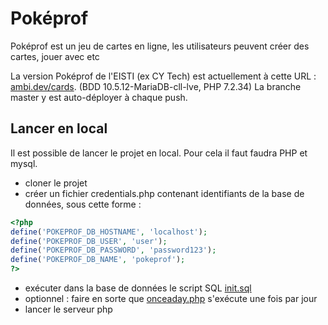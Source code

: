 # Poképrof

Poképrof est un jeu de cartes en ligne, les utilisateurs peuvent créer des cartes, jouer avec etc

La version Poképrof de l'EISTI (ex CY Tech) est actuellement à cette URL : [ambi.dev/cards](https://ambi.dev/cards). (BDD 10.5.12-MariaDB-cll-lve, PHP 7.2.34) La branche master y est auto-déployer à chaque push.

## Lancer en local

Il est possible de lancer le projet en local.
Pour cela il faut faudra PHP et mysql.
 - cloner le projet
 - créer un fichier credentials.php contenant identifiants de la base de données, sous cette forme :
```php
<?php
define('POKEPROF_DB_HOSTNAME', 'localhost');
define('POKEPROF_DB_USER', 'user');
define('POKEPROF_DB_PASSWORD', 'password123');
define('POKEPROF_DB_NAME', 'pokeprof');
?>
```
 - exécuter dans la base de données le script SQL [init.sql](init.sql)
 - optionnel : faire en sorte que [onceaday.php](onceaday.php) s'exécute une fois par jour
 - lancer le serveur php
